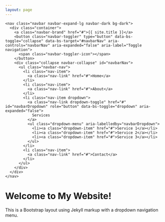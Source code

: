 ```yaml
---
layout: page
---
```

    <nav class="navbar navbar-expand-lg navbar-dark bg-dark">
      <div class="container">
        <a class="navbar-brand" href="#">{{ site.title }}</a>
        <button class="navbar-toggler" type="button" data-bs-toggle="collapse" data-bs-target="#navbarNav" aria-controls="navbarNav" aria-expanded="false" aria-label="Toggle navigation">
          <span class="navbar-toggler-icon"></span>
        </button>
        <div class="collapse navbar-collapse" id="navbarNav">
          <ul class="navbar-nav">
            <li class="nav-item">
              <a class="nav-link" href="#">Home</a>
            </li>
            <li class="nav-item">
              <a class="nav-link" href="#">About</a>
            </li>
            <li class="nav-item dropdown">
              <a class="nav-link dropdown-toggle" href="#" id="navbarDropdown" role="button" data-bs-toggle="dropdown" aria-expanded="false">
                Services
              </a>
              <ul class="dropdown-menu" aria-labelledby="navbarDropdown">
                <li><a class="dropdown-item" href="#">Service 1</a></li>
                <li><a class="dropdown-item" href="#">Service 2</a></li>
                <li><a class="dropdown-item" href="#">Service 3</a></li>
              </ul>
            </li>
            <li class="nav-item">
              <a class="nav-link" href="#">Contact</a>
            </li>
          </ul>
        </div>
      </div>
    </nav>
  </header>

  <div class="container mt-4">
    <div class="row">
      <div class="col">
        <h1>Welcome to My Website!</h1>
        <p>This is a Bootstrap layout using Jekyll markup with a dropdown navigation menu.</p>
      </div>
    </div>
  </div>
